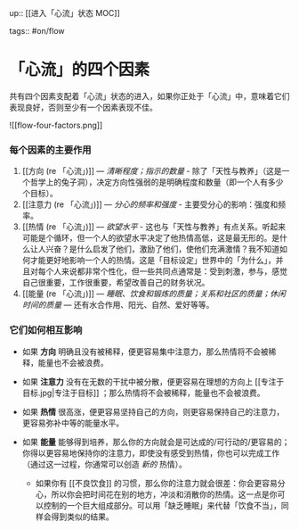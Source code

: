 up:: [[进入「心流」状态  MOC]]

tags:: #on/flow 

# 「心流」的四个因素

共有四个因素支配着「心流」状态的进入，如果你正处于「心流」中，意味着它们表现良好，否则至少有一个因素表现不佳。

![[flow-four-factors.png]]

### 每个因素的主要作用

1. [[方向 (re 「心流」)]] — *清晰程度；指示的数量* - 除了「天性与教养」（这是一个哲学上的兔子洞），决定方向性强弱的是明确程度和数量（即一个人有多少个目标）。
2. [[注意力 (re 「心流」)]] — *分心的频率和强度* - 主要受分心的影响：强度和频率。
3. [[热情 (re 「心流」)]] — _欲望水平_ - 这也与「天性与教养」有点关系。听起来可能是个循环，但一个人的欲望水平决定了他热情高低，这是最无形的。是什么让人兴奋？是什么启发了他们，激励了他们，使他们充满激情？我不知道如何才能更好地影响一个人的热情。这是「目标设定」世界中的「为什么」，并且对每个人来说都非常个性化，但一些共同点通常是：受到刺激，参与，感觉自己很重要，工作很重要，希望改善自己的财务状况。
4. [[能量 (re 「心流」)]] — _睡眠、饮食和锻炼的质量；关系和社区的质量；休闲时间的质量_ — 还有水合作用、阳光、自然、爱好等等。

### 它们如何相互影响

- 如果 **方向** 明确且没有被稀释，便更容易集中注意力，那么热情将不会被稀释，能量也不会被浪费。
    
- 如果 **注意力** 没有在无数的干扰中被分散，便更容易在理想的方向上 [[专注于目标.jpg|专注于目标]] ；那么热情将不会被稀释，能量也不会被浪费。
    
- 如果 **热情** 很高涨，便更容易坚持自己的方向，则更容易保持自己的注意力，更容易弥补中等的能量水平。
    
- 如果 **能量** 能够得到培养，那么你的方向就会是可达成的/可行动的/更容易的；你得以更容易地保持你的注意力，即使没有感受到热情，你也可以完成工作（通过这一过程，你通常可以创造 *新的* 热情）。  
  - 如果你有 [[不良饮食]] 的习惯，那么你的注意力就会很差：你会更容易分心，所以你会把时间花在别的地方，冲淡和消散你的热情。这一点是你可以控制的一个巨大组成部分。可以用「缺乏睡眠」来代替「饮食不当」，同样会得到类似的结果。
